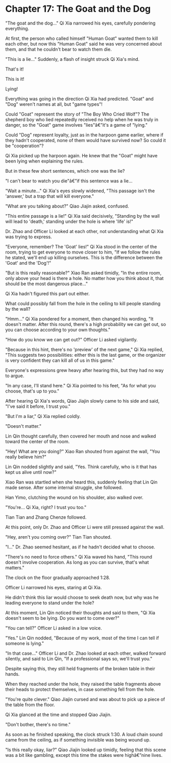 ﻿# Chapter 17: The Goat and the Dog

"The goat and the dog..." Qi Xia narrowed his eyes, carefully pondering everything.

At first, the person who called himself "Human Goat" wanted them to kill each other, but now this "Human Goat" said he was very concerned about them, and that he couldn't bear to watch them die.

"This is a lie..." Suddenly, a flash of insight struck Qi Xia's mind.

That's it!

This is it!

Lying!

Everything was going in the direction Qi Xia had predicted. "Goat" and "Dog" weren't names at all, but "game types"!

Could "Goat" represent the story of "The Boy Who Cried Wolf"? The shepherd boy who lied repeatedly received no help when he was truly in danger, so the "Goat" game involves "lies"â€”it's a game of "lying."

Could "Dog" represent loyalty, just as in the harpoon game earlier, where if they hadn't cooperated, none of them would have survived now? So could it be "cooperation"?

Qi Xia picked up the harpoon again. He knew that the "Goat" might have been lying when explaining the rules.

But in these few short sentences, which one was the lie?

"I can't bear to watch you die"â€”if this sentence was a lie...

"Wait a minute..." Qi Xia's eyes slowly widened, "This passage isn't the 'answer,' but a trap that will kill everyone."

"What are you talking about?" Qiao Jiajin asked, confused.

"This entire passage is a lie!" Qi Xia said decisively, "Standing by the wall will lead to 'death,' standing under the hole is where 'life' is!"

Dr. Zhao and Officer Li looked at each other, not understanding what Qi Xia was trying to express.

"Everyone, remember? The 'Goat' lies!" Qi Xia stood in the center of the room, trying to get everyone to move closer to him, "If we follow the rules he stated, we'll end up killing ourselves. This is the difference between the 'Goat' and the 'Dog'!"

"But is this really reasonable?" Xiao Ran asked timidly, "In the entire room, only above your head is there a hole. No matter how you think about it, that should be the most dangerous place..."

Qi Xia hadn't figured this part out either.

What could possibly fall from the hole in the ceiling to kill people standing by the wall?

"Hmm..." Qi Xia pondered for a moment, then changed his wording, "It doesn't matter. After this round, there's a high probability we can get out, so you can choose according to your own thoughts."

"How do you know we can get out?" Officer Li asked vigilantly.

"Because in this hint, there's no 'preview' of the next game," Qi Xia replied, "This suggests two possibilities: either this is the last game, or the organizer is very confident they can kill all of us in this game."

Everyone's expressions grew heavy after hearing this, but they had no way to argue.

"In any case, I'll stand here." Qi Xia pointed to his feet, "As for what you choose, that's up to you."

After hearing Qi Xia's words, Qiao Jiajin slowly came to his side and said, "I've said it before, I trust you."

"But I'm a liar," Qi Xia replied coldly.

"Doesn't matter."

Lin Qin thought carefully, then covered her mouth and nose and walked toward the center of the room.

"Hey! What are you doing?" Xiao Ran shouted from against the wall, "You really believe him?"

Lin Qin nodded slightly and said, "Yes. Think carefully, who is it that has kept us alive until now?"

Xiao Ran was startled when she heard this, suddenly feeling that Lin Qin made sense. After some internal struggle, she followed.

Han Yimo, clutching the wound on his shoulder, also walked over.

"You're... Qi Xia, right? I trust you too."

Tian Tian and Zhang Chenze followed.

At this point, only Dr. Zhao and Officer Li were still pressed against the wall.

"Hey, aren't you coming over?" Tian Tian shouted.

"I..." Dr. Zhao seemed hesitant, as if he hadn't decided what to choose.

"There's no need to force others." Qi Xia waved his hand, "This round doesn't involve cooperation. As long as you can survive, that's what matters."

The clock on the floor gradually approached 1:28.

Officer Li narrowed his eyes, staring at Qi Xia.

He didn't think this liar would choose to seek death now, but why was he leading everyone to stand under the hole?

At this moment, Lin Qin noticed their thoughts and said to them, "Qi Xia doesn't seem to be lying. Do you want to come over?"

"You can tell?" Officer Li asked in a low voice.

"Yes." Lin Qin nodded, "Because of my work, most of the time I can tell if someone is lying."

"In that case..." Officer Li and Dr. Zhao looked at each other, walked forward silently, and said to Lin Qin, "If a professional says so, we'll trust you."

Despite saying this, they still held fragments of the broken table in their hands.

When they reached under the hole, they raised the table fragments above their heads to protect themselves, in case something fell from the hole.

"You're quite clever." Qiao Jiajin cursed and was about to pick up a piece of the table from the floor.

Qi Xia glanced at the time and stopped Qiao Jiajin.

"Don't bother, there's no time."

As soon as he finished speaking, the clock struck 1:30. A loud chain sound came from the ceiling, as if something invisible was being wound up.

"Is this really okay, liar?" Qiao Jiajin looked up timidly, feeling that this scene was a bit like gambling, except this time the stakes were highâ€”nine lives.
